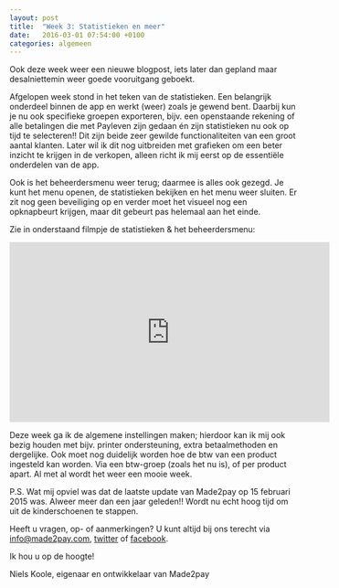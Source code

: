 ```yaml
---
layout: post
title:  "Week 3: Statistieken en meer"
date:   2016-03-01 07:54:00 +0100
categories: algemeen
---
```

Ook deze week weer een nieuwe blogpost, iets later dan gepland maar desalniettemin weer goede vooruitgang geboekt.

Afgelopen week stond in het teken van de statistieken. Een belangrijk onderdeel binnen de app en werkt (weer) zoals je gewend bent. Daarbij kun je nu ook specifieke groepen exporteren, bijv. een openstaande rekening of alle betalingen die met Payleven zijn gedaan én zijn statistieken nu ook op tijd te selecteren!! Dit zijn beide zeer gewilde functionaliteiten van een groot aantal klanten. Later wil ik dit nog uitbreiden met grafieken om een beter inzicht te krijgen in de verkopen, alleen richt ik mij eerst op de essentiële onderdelen van de app.

Ook is het beheerdersmenu weer terug; daarmee is alles ook gezegd. Je kunt het menu openen, de statistieken bekijken en het menu weer sluiten. Er zit nog geen beveiliging op en verder moet het visueel nog een opknapbeurt krijgen, maar dit gebeurt pas helemaal aan het einde.

Zie in onderstaand filmpje de statistieken & het beheerdersmenu:
<iframe width="560" height="315" src="https://www.youtube.com/watch?v=TxC6L3B52bY" frameborder="0" allowfullscreen></iframe>

Deze week ga ik de algemene instellingen maken; hierdoor kan ik mij ook bezig houden met bijv. printer ondersteuning, extra betaalmethoden en dergelijke. Ook moet nog duidelijk worden hoe de btw van een product ingesteld kan worden. Via een btw-groep (zoals het nu is), of per product apart. Al met al wordt het weer een mooie week.

P.S. Wat mij opviel was dat de laatste update van Made2pay op 15 februari 2015 was. Alweer meer dan een jaar geleden!! Wordt nu echt hoog tijd om uit de kinderschoenen te stappen.


Heeft u vragen, op- of aanmerkingen? U kunt altijd bij ons terecht via [info@made2pay.com](mailto:info@made2pay.com "email"), [twitter](https://twitter.com/made2pay "@made2pay") of [facebook](https://www.facebook.com/made2pay "Made2pay").

Ik hou u op de hoogte!

Niels Koole, eigenaar en ontwikkelaar van Made2pay
